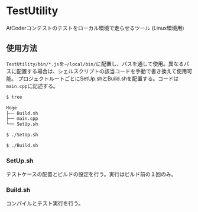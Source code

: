# TestUtility
AtCoderコンテストのテストをローカル環境で走らせるツール (Linux環境用)

## 使用方法
`TestUtility/bin/*.js`を`~/local/bin/`に配置し、パスを通して使用。異なるパスに配置する場合は、シェルスクリプトの該当コードを手動で書き換えて使用可能。
プロジェクトルートごとにSetUp.shとBuild.shを配置する。コードは`main.cpp`に記述する。

```bash
$ tree

Hoge
├── Build.sh
├── main.cpp
└── SetUp.sh

$ ./SetUp.sh

$ ./Build.sh
```

### SetUp.sh
テストケースの配置とビルドの設定を行う。実行はビルド前の１回のみ。

### Build.sh
コンパイルとテスト実行を行う。
